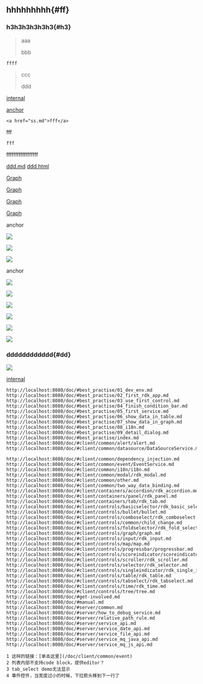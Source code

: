 hhhhhhhhh{#ff}
------------

### h3h3h3h3h3h3{#h3} ###

> aaa
> 
> bbb
>
    ffff

> ccc
>
> ddd
>

[internal](#dd)

[anchor](#anchor)

~~~
<a href="ss.md">fff</a>
~~~
fff
~~~
fff
~~~

ffffffffffffffffff

[ddd.md](ddd.md#ff)  [ddd.html](ddd.html#ff)  


[Graph](/doc/client/controls/graph/graph.md#常用事件)

[Graph](../../../../../../client/controls/graph/graph.md)

[Graph](../../client/controls/graph/graph.md)

[Graph](../client/controls/graph/graph.md)

anchor
<a name='anchor'></a>

![](find-file-to-edit.PNG)

![](find-file-to-edit.PNG)

![](find-file-to-edit.PNG)

anchor
<a name='anchor'></a>

![](find-file-to-edit.PNG)

![](find-file-to-edit.PNG)

![](find-file-to-edit.PNG)

![](find-file-to-edit.PNG)

![](find-file-to-edit.PNG)

![](find-file-to-edit.PNG)

### dddddddddddd{#dd}

![](find-file-to-edit.PNG)

[internal](#ff)


~~~
http://localhost:8080/doc/#best_practise/01_dev_env.md
http://localhost:8080/doc/#best_practise/02_first_rdk_app.md
http://localhost:8080/doc/#best_practise/03_use_first_control.md
http://localhost:8080/doc/#best_practise/04_finish_condition_bar.md
http://localhost:8080/doc/#best_practise/05_first_service.md
http://localhost:8080/doc/#best_practise/06_show_data_in_table.md
http://localhost:8080/doc/#best_practise/07_show_data_in_graph.md
http://localhost:8080/doc/#best_practise/08_i18n.md
http://localhost:8080/doc/#best_practise/09_detail_dialog.md
http://localhost:8080/doc/#best_practise/index.md
http://localhost:8080/doc/#client/common/alert/alert.md
http://localhost:8080/doc/#client/common/datasource/DataSourceService.md

http://localhost:8080/doc/#client/common/dependency_injection.md
http://localhost:8080/doc/#client/common/event/EventService.md
http://localhost:8080/doc/#client/common/i18n/i18n.md
http://localhost:8080/doc/#client/common/modal/rdk_modal.md
http://localhost:8080/doc/#client/common/other.md
http://localhost:8080/doc/#client/common/two_way_data_binding.md
http://localhost:8080/doc/#client/containers/accordion/rdk_accordion.md
http://localhost:8080/doc/#client/containers/panel/rdk_panel.md
http://localhost:8080/doc/#client/containers/tab/rdk_tab.md
http://localhost:8080/doc/#client/controls/basicselector/rdk_basic_selector.md
http://localhost:8080/doc/#client/controls/bullet/bullet.md
http://localhost:8080/doc/#client/controls/comboselect/rdk_comboselect.md
http://localhost:8080/doc/#client/controls/common/child_change.md
http://localhost:8080/doc/#client/controls/foldselector/rdk_fold_selector.md
http://localhost:8080/doc/#client/controls/graph/graph.md
http://localhost:8080/doc/#client/controls/input/rdk_input.md
http://localhost:8080/doc/#client/controls/map/map.md
http://localhost:8080/doc/#client/controls/progressbar/progressbar.md
http://localhost:8080/doc/#client/controls/scoreindicator/scoreindicator.md
http://localhost:8080/doc/#client/controls/scroller/rdk_scroller.md
http://localhost:8080/doc/#client/controls/selector/rdk_selector.md
http://localhost:8080/doc/#client/controls/singleindicator/rdk_single_indicator.md
http://localhost:8080/doc/#client/controls/table/rdk_table.md
http://localhost:8080/doc/#client/controls/tabselect/rdk_tabselect.md
http://localhost:8080/doc/#client/controls/time/rdk_time.md
http://localhost:8080/doc/#client/controls/tree/tree.md
http://localhost:8080/doc/#get-involved.md
http://localhost:8080/doc/#manual.md
http://localhost:8080/doc/#server/common.md
http://localhost:8080/doc/#server/how_to_debug_service.md
http://localhost:8080/doc/#server/relative_path_rule.md
http://localhost:8080/doc/#server/service_api.md
http://localhost:8080/doc/#server/service_date_api.md
http://localhost:8080/doc/#server/service_file_api.md
http://localhost:8080/doc/#server/service_mq_java_api.md
http://localhost:8080/doc/#server/service_mq_js_api.md

1 这样的链接：[单击这里](/doc/client/common/event)
2 列表内部不支持code block，提供editor？
3 tab_select demo无法显示
4 事件控件，当宽度过小的时候，下拉箭头移到下一行了
~~~
